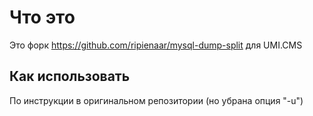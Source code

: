 Что это
===========

Это форк https://github.com/ripienaar/mysql-dump-split для UMI.CMS

Как использовать
------

По инструкции в оригинальном репозитории (но убрана опция "-u")
